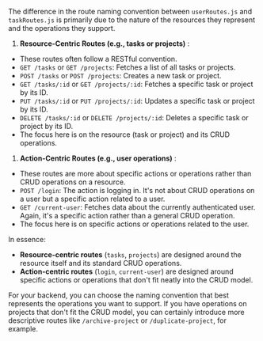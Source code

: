 The difference in the route naming convention between `userRoutes.js` and `taskRoutes.js` is primarily due to the nature of the resources they represent and the operations they support.

1. **Resource-Centric Routes (e.g., tasks or projects)** :

* These routes often follow a RESTful convention.
* `GET /tasks` or `GET /projects`: Fetches a list of all tasks or projects.
* `POST /tasks` or `POST /projects`: Creates a new task or project.
* `GET /tasks/:id` or `GET /projects/:id`: Fetches a specific task or project by its ID.
* `PUT /tasks/:id` or `PUT /projects/:id`: Updates a specific task or project by its ID.
* `DELETE /tasks/:id` or `DELETE /projects/:id`: Deletes a specific task or project by its ID.
* The focus here is on the resource (task or project) and its CRUD operations.

1. **Action-Centric Routes (e.g., user operations)** :

* These routes are more about specific actions or operations rather than CRUD operations on a resource.
* `POST /login`: The action is logging in. It's not about CRUD operations on a user but a specific action related to a user.
* `GET /current-user`: Fetches data about the currently authenticated user. Again, it's a specific action rather than a general CRUD operation.
* The focus here is on specific actions or operations related to the user.

In essence:

* **Resource-centric routes** (`tasks`, `projects`) are designed around the resource itself and its standard CRUD operations.
* **Action-centric routes** (`login`, `current-user`) are designed around specific actions or operations that don't fit neatly into the CRUD model.

For your backend, you can choose the naming convention that best represents the operations you want to support. If you have operations on projects that don't fit the CRUD model, you can certainly introduce more descriptive routes like `/archive-project` or `/duplicate-project`, for example.
